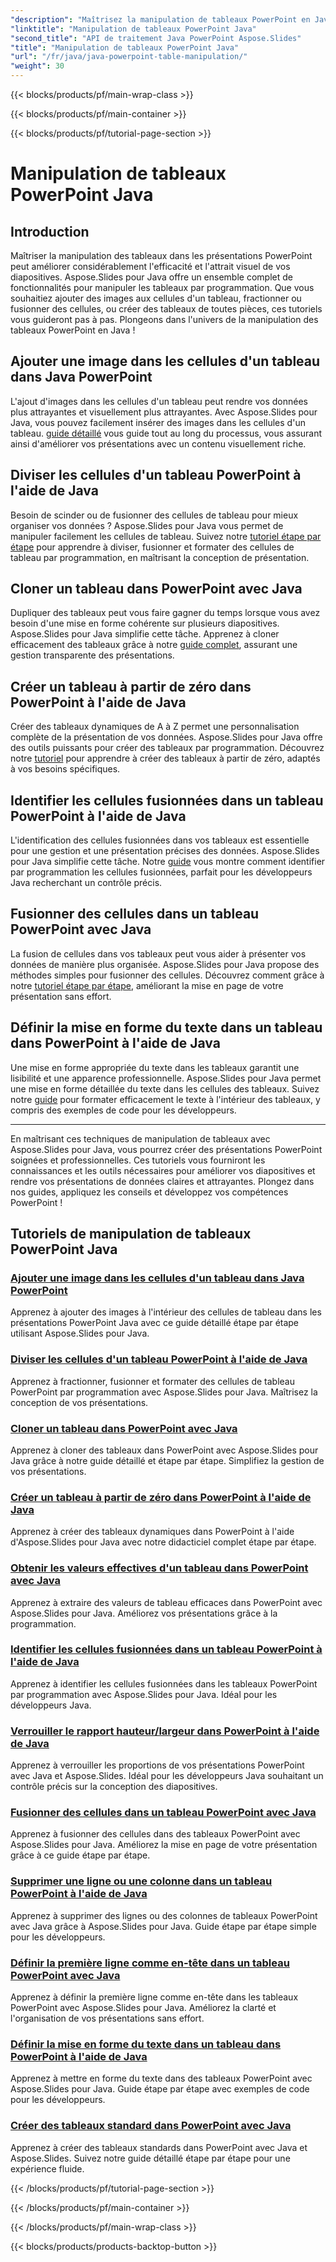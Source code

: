 ```yaml
---
"description": "Maîtrisez la manipulation de tableaux PowerPoint en Java avec Aspose.Slides. Apprenez à ajouter des images, à diviser des cellules, à créer des tableaux et bien plus encore grâce à nos tutoriels détaillés étape par étape."
"linktitle": "Manipulation de tableaux PowerPoint Java"
"second_title": "API de traitement Java PowerPoint Aspose.Slides"
"title": "Manipulation de tableaux PowerPoint Java"
"url": "/fr/java/java-powerpoint-table-manipulation/"
"weight": 30
---
```


{{< blocks/products/pf/main-wrap-class >}}

{{< blocks/products/pf/main-container >}}

{{< blocks/products/pf/tutorial-page-section >}}

# Manipulation de tableaux PowerPoint Java

## Introduction

Maîtriser la manipulation des tableaux dans les présentations PowerPoint peut améliorer considérablement l'efficacité et l'attrait visuel de vos diapositives. Aspose.Slides pour Java offre un ensemble complet de fonctionnalités pour manipuler les tableaux par programmation. Que vous souhaitiez ajouter des images aux cellules d'un tableau, fractionner ou fusionner des cellules, ou créer des tableaux de toutes pièces, ces tutoriels vous guideront pas à pas. Plongeons dans l'univers de la manipulation des tableaux PowerPoint en Java !

## Ajouter une image dans les cellules d'un tableau dans Java PowerPoint
L'ajout d'images dans les cellules d'un tableau peut rendre vos données plus attrayantes et visuellement plus attrayantes. Avec Aspose.Slides pour Java, vous pouvez facilement insérer des images dans les cellules d'un tableau. [guide détaillé](./add-image-inside-table-cells-java-powerpoint/) vous guide tout au long du processus, vous assurant ainsi d'améliorer vos présentations avec un contenu visuellement riche.

## Diviser les cellules d'un tableau PowerPoint à l'aide de Java
Besoin de scinder ou de fusionner des cellules de tableau pour mieux organiser vos données ? Aspose.Slides pour Java vous permet de manipuler facilement les cellules de tableau. Suivez notre [tutoriel étape par étape](./split-cells-powerpoint-table-java/) pour apprendre à diviser, fusionner et formater des cellules de tableau par programmation, en maîtrisant la conception de présentation.

## Cloner un tableau dans PowerPoint avec Java
Dupliquer des tableaux peut vous faire gagner du temps lorsque vous avez besoin d'une mise en forme cohérente sur plusieurs diapositives. Aspose.Slides pour Java simplifie cette tâche. Apprenez à cloner efficacement des tableaux grâce à notre [guide complet](./clone-table-powerpoint-java/), assurant une gestion transparente des présentations.

## Créer un tableau à partir de zéro dans PowerPoint à l'aide de Java
Créer des tableaux dynamiques de A à Z permet une personnalisation complète de la présentation de vos données. Aspose.Slides pour Java offre des outils puissants pour créer des tableaux par programmation. Découvrez notre [tutoriel](./create-table-from-scratch-powerpoint-java/) pour apprendre à créer des tableaux à partir de zéro, adaptés à vos besoins spécifiques.

## Identifier les cellules fusionnées dans un tableau PowerPoint à l'aide de Java
L'identification des cellules fusionnées dans vos tableaux est essentielle pour une gestion et une présentation précises des données. Aspose.Slides pour Java simplifie cette tâche. Notre [guide](./identify-merged-cells-powerpoint-table-java/) vous montre comment identifier par programmation les cellules fusionnées, parfait pour les développeurs Java recherchant un contrôle précis.

## Fusionner des cellules dans un tableau PowerPoint avec Java
La fusion de cellules dans vos tableaux peut vous aider à présenter vos données de manière plus organisée. Aspose.Slides pour Java propose des méthodes simples pour fusionner des cellules. Découvrez comment grâce à notre [tutoriel étape par étape](./merge-cells-powerpoint-table-java/), améliorant la mise en page de votre présentation sans effort.

## Définir la mise en forme du texte dans un tableau dans PowerPoint à l'aide de Java
Une mise en forme appropriée du texte dans les tableaux garantit une lisibilité et une apparence professionnelle. Aspose.Slides pour Java permet une mise en forme détaillée du texte dans les cellules des tableaux. Suivez notre [guide](./set-text-formatting-inside-table-powerpoint-java/) pour formater efficacement le texte à l'intérieur des tableaux, y compris des exemples de code pour les développeurs.

---

En maîtrisant ces techniques de manipulation de tableaux avec Aspose.Slides pour Java, vous pourrez créer des présentations PowerPoint soignées et professionnelles. Ces tutoriels vous fourniront les connaissances et les outils nécessaires pour améliorer vos diapositives et rendre vos présentations de données claires et attrayantes. Plongez dans nos guides, appliquez les conseils et développez vos compétences PowerPoint !
## Tutoriels de manipulation de tableaux PowerPoint Java
### [Ajouter une image dans les cellules d'un tableau dans Java PowerPoint](./add-image-inside-table-cells-java-powerpoint/)
Apprenez à ajouter des images à l'intérieur des cellules de tableau dans les présentations PowerPoint Java avec ce guide détaillé étape par étape utilisant Aspose.Slides pour Java.
### [Diviser les cellules d'un tableau PowerPoint à l'aide de Java](./split-cells-powerpoint-table-java/)
Apprenez à fractionner, fusionner et formater des cellules de tableau PowerPoint par programmation avec Aspose.Slides pour Java. Maîtrisez la conception de vos présentations.
### [Cloner un tableau dans PowerPoint avec Java](./clone-table-powerpoint-java/)
Apprenez à cloner des tableaux dans PowerPoint avec Aspose.Slides pour Java grâce à notre guide détaillé et étape par étape. Simplifiez la gestion de vos présentations.
### [Créer un tableau à partir de zéro dans PowerPoint à l'aide de Java](./create-table-from-scratch-powerpoint-java/)
Apprenez à créer des tableaux dynamiques dans PowerPoint à l'aide d'Aspose.Slides pour Java avec notre didacticiel complet étape par étape.
### [Obtenir les valeurs effectives d'un tableau dans PowerPoint avec Java](./get-effective-values-table-powerpoint-java/)
Apprenez à extraire des valeurs de tableau efficaces dans PowerPoint avec Aspose.Slides pour Java. Améliorez vos présentations grâce à la programmation.
### [Identifier les cellules fusionnées dans un tableau PowerPoint à l'aide de Java](./identify-merged-cells-powerpoint-table-java/)
Apprenez à identifier les cellules fusionnées dans les tableaux PowerPoint par programmation avec Aspose.Slides pour Java. Idéal pour les développeurs Java.
### [Verrouiller le rapport hauteur/largeur dans PowerPoint à l'aide de Java](./lock-aspect-ratio-powerpoint-java/)
Apprenez à verrouiller les proportions de vos présentations PowerPoint avec Java et Aspose.Slides. Idéal pour les développeurs Java souhaitant un contrôle précis sur la conception des diapositives.
### [Fusionner des cellules dans un tableau PowerPoint avec Java](./merge-cells-powerpoint-table-java/)
Apprenez à fusionner des cellules dans des tableaux PowerPoint avec Aspose.Slides pour Java. Améliorez la mise en page de votre présentation grâce à ce guide étape par étape.
### [Supprimer une ligne ou une colonne dans un tableau PowerPoint à l'aide de Java](./remove-row-column-powerpoint-table-java/)
Apprenez à supprimer des lignes ou des colonnes de tableaux PowerPoint avec Java grâce à Aspose.Slides pour Java. Guide étape par étape simple pour les développeurs.
### [Définir la première ligne comme en-tête dans un tableau PowerPoint avec Java](./set-first-row-header-powerpoint-table-java/)
Apprenez à définir la première ligne comme en-tête dans les tableaux PowerPoint avec Aspose.Slides pour Java. Améliorez la clarté et l'organisation de vos présentations sans effort.
### [Définir la mise en forme du texte dans un tableau dans PowerPoint à l'aide de Java](./set-text-formatting-inside-table-powerpoint-java/)
Apprenez à mettre en forme du texte dans des tableaux PowerPoint avec Aspose.Slides pour Java. Guide étape par étape avec exemples de code pour les développeurs.
### [Créer des tableaux standard dans PowerPoint avec Java](./create-standard-tables-powerpoint-java/)
Apprenez à créer des tableaux standards dans PowerPoint avec Java et Aspose.Slides. Suivez notre guide détaillé étape par étape pour une expérience fluide.

{{< /blocks/products/pf/tutorial-page-section >}}

{{< /blocks/products/pf/main-container >}}

{{< /blocks/products/pf/main-wrap-class >}}

{{< blocks/products/products-backtop-button >}}